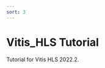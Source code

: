 ```yaml
---
sort: 3
---
```



# Vitis_HLS Tutorial

<!-- {% include list.liquid %} -->

Tutorial for Vitis HLS 2022.2.

<!--- [pragma HLS array_partition](https://docs.xilinx.com/r/en-US/ug1399-vitis-hls/pragma-HLS-array_partition)
- [pragma HLS unroll](https://docs.xilinx.com/r/en-US/ug1399-vitis-hls/pragma-HLS-unroll)-->
